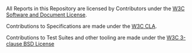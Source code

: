 All Reports in this Repository are licensed by Contributors
under the 
[W3C Software and Document License](https://www.w3.org/Consortium/Legal/2015/copyright-software-and-document).  

Contributions to Specifications are made under the
[W3C CLA](https://www.w3.org/community/about/agreements/cla/).

Contributions to Test Suites and other tooling are made under the
[W3C 3-clause BSD License](https://www.w3.org/Consortium/Legal/2008/03-bsd-license.html)
